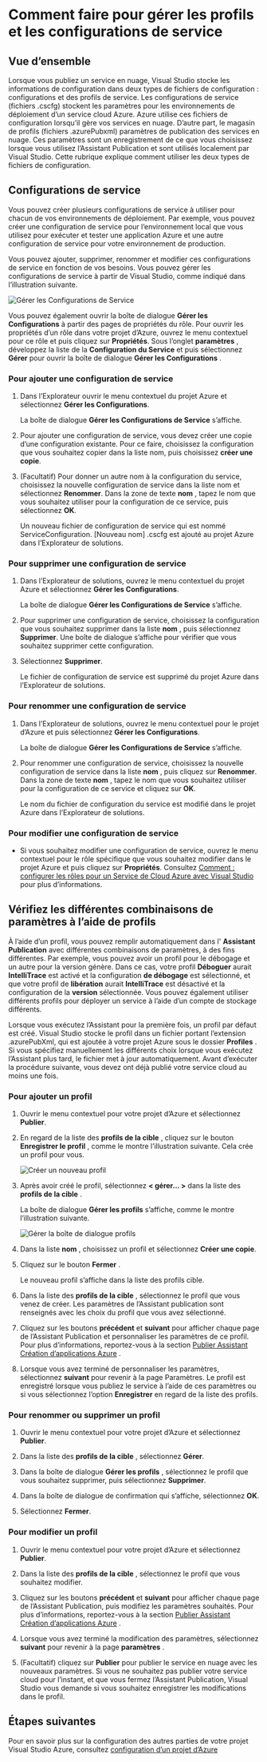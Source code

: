 <properties
   pageTitle="Comment faire pour gérer les profils et les configurations de service | Microsoft Azure"
   description="Apprenez à travailler avec des fichiers de configuration des configurations et des profils de service | stocker des paramètres pour les environnements de déploiement et paramètres de publication des services en nuage."
   services="visual-studio-online"
   documentationCenter="na"
   authors="TomArcher"
   manager="douge"
   editor="" />
<tags
   ms.service="multiple"
   ms.devlang="dotnet"
   ms.topic="article"
   ms.tgt_pltfrm="na"
   ms.workload="multiple"
   ms.date="08/15/2016"
   ms.author="tarcher" />

# <a name="how-to-manage-service-configurations-and-profiles"></a>Comment faire pour gérer les profils et les configurations de service

## <a name="overview"></a>Vue d’ensemble

Lorsque vous publiez un service en nuage, Visual Studio stocke les informations de configuration dans deux types de fichiers de configuration : configurations et des profils de service. Les configurations de service (fichiers .cscfg) stockent les paramètres pour les environnements de déploiement d’un service cloud Azure. Azure utilise ces fichiers de configuration lorsqu’il gère vos services en nuage. D’autre part, le magasin de profils (fichiers .azurePubxml) paramètres de publication des services en nuage. Ces paramètres sont un enregistrement de ce que vous choisissez lorsque vous utilisez l’Assistant Publication et sont utilisés localement par Visual Studio. Cette rubrique explique comment utiliser les deux types de fichiers de configuration.

## <a name="service-configurations"></a>Configurations de service

Vous pouvez créer plusieurs configurations de service à utiliser pour chacun de vos environnements de déploiement. Par exemple, vous pouvez créer une configuration de service pour l’environnement local que vous utilisez pour exécuter et tester une application Azure et une autre configuration de service pour votre environnement de production.

Vous pouvez ajouter, supprimer, renommer et modifier ces configurations de service en fonction de vos besoins. Vous pouvez gérer les configurations de service à partir de Visual Studio, comme indiqué dans l’illustration suivante.

![Gérer les Configurations de Service](./media/vs-azure-tools-service-configurations-and-profiles-how-to-manage/manage-service-config.png)

Vous pouvez également ouvrir la boîte de dialogue **Gérer les Configurations** à partir des pages de propriétés du rôle. Pour ouvrir les propriétés d’un rôle dans votre projet d’Azure, ouvrez le menu contextuel pour ce rôle et puis cliquez sur **Propriétés**. Sous l’onglet **paramètres** , développez la liste de la **Configuration du Service** et puis sélectionnez **Gérer** pour ouvrir la boîte de dialogue **Gérer les Configurations** .

### <a name="to-add-a-service-configuration"></a>Pour ajouter une configuration de service

1. Dans l’Explorateur ouvrir le menu contextuel du projet Azure et sélectionnez **Gérer les Configurations**.

    La boîte de dialogue **Gérer les Configurations de Service** s’affiche.

1. Pour ajouter une configuration de service, vous devez créer une copie d’une configuration existante. Pour ce faire, choisissez la configuration que vous souhaitez copier dans la liste nom, puis choisissez **créer une copie**.

1. (Facultatif) Pour donner un autre nom à la configuration du service, choisissez la nouvelle configuration de service dans la liste nom et sélectionnez **Renommer**. Dans la zone de texte **nom** , tapez le nom que vous souhaitez utiliser pour la configuration de ce service, puis sélectionnez **OK**.

    Un nouveau fichier de configuration de service qui est nommé ServiceConfiguration. [Nouveau nom] .cscfg est ajouté au projet Azure dans l’Explorateur de solutions.


### <a name="to-delete-a-service-configuration"></a>Pour supprimer une configuration de service

1. Dans l’Explorateur de solutions, ouvrez le menu contextuel du projet Azure et sélectionnez **Gérer les Configurations**.

    La boîte de dialogue **Gérer les Configurations de Service** s’affiche.

1. Pour supprimer une configuration de service, choisissez la configuration que vous souhaitez supprimer dans la liste **nom** , puis sélectionnez **Supprimer**. Une boîte de dialogue s’affiche pour vérifier que vous souhaitez supprimer cette configuration.

1. Sélectionnez **Supprimer**.

     Le fichier de configuration de service est supprimé du projet Azure dans l’Explorateur de solutions.


### <a name="to-rename-a-service-configuration"></a>Pour renommer une configuration de service

1. Dans l’Explorateur de solutions, ouvrez le menu contextuel pour le projet d’Azure et puis sélectionnez **Gérer les Configurations**.

    La boîte de dialogue **Gérer les Configurations de Service** s’affiche.

1. Pour renommer une configuration de service, choisissez la nouvelle configuration de service dans la liste **nom** , puis cliquez sur **Renommer**. Dans la zone de texte **nom** , tapez le nom que vous souhaitez utiliser pour la configuration de ce service et cliquez sur **OK**.

    Le nom du fichier de configuration du service est modifié dans le projet Azure dans l’Explorateur de solutions.

### <a name="to-change-a-service-configuration"></a>Pour modifier une configuration de service

- Si vous souhaitez modifier une configuration de service, ouvrez le menu contextuel pour le rôle spécifique que vous souhaitez modifier dans le projet Azure et puis cliquez sur **Propriétés**. Consultez [Comment : configurer les rôles pour un Service de Cloud Azure avec Visual Studio](https://msdn.microsoft.com/library/azure/hh369931.aspx) pour plus d’informations.

## <a name="make-different-setting-combinations-by-using-profiles"></a>Vérifiez les différentes combinaisons de paramètres à l’aide de profils

À l’aide d’un profil, vous pouvez remplir automatiquement dans l' **Assistant Publication** avec différentes combinaisons de paramètres, à des fins différentes. Par exemple, vous pouvez avoir un profil pour le débogage et un autre pour la version génère. Dans ce cas, votre profil **Déboguer** aurait **IntelliTrace** est activé et la configuration **de débogage** est sélectionné, et que votre profil de **libération** aurait **IntelliTrace** est désactivé et la configuration de la **version** sélectionnée. Vous pouvez également utiliser différents profils pour déployer un service à l’aide d’un compte de stockage différents.

Lorsque vous exécutez l’Assistant pour la première fois, un profil par défaut est créé. Visual Studio stocke le profil dans un fichier portant l’extension .azurePubXml, qui est ajoutée à votre projet Azure sous le dossier **Profiles** . Si vous spécifiez manuellement les différents choix lorsque vous exécutez l’Assistant plus tard, le fichier met à jour automatiquement. Avant d’exécuter la procédure suivante, vous devez ont déjà publié votre service cloud au moins une fois.

### <a name="to-add-a-profile"></a>Pour ajouter un profil

1. Ouvrir le menu contextuel pour votre projet d’Azure et sélectionnez **Publier**.

1. En regard de la liste des **profils de la cible** , cliquez sur le bouton **Enregistrer le profil** , comme le montre l’illustration suivante. Cela crée un profil pour vous.

    ![Créer un nouveau profil](./media/vs-azure-tools-service-configurations-and-profiles-how-to-manage/create-new-profile.png)

1. Après avoir créé le profil, sélectionnez **< gérer... >** dans la liste des **profils de la cible** .

    La boîte de dialogue **Gérer les profils** s’affiche, comme le montre l’illustration suivante.

    ![Gérer la boîte de dialogue profils](./media/vs-azure-tools-service-configurations-and-profiles-how-to-manage/manage-profiles.png)

1. Dans la liste **nom** , choisissez un profil et sélectionnez **Créer une copie**.

1. Cliquez sur le bouton **Fermer** .

    Le nouveau profil s’affiche dans la liste des profils cible.

1. Dans la liste des **profils de la cible** , sélectionnez le profil que vous venez de créer. Les paramètres de l’Assistant publication sont renseignés avec les choix du profil que vous avez sélectionné.

1. Cliquez sur les boutons **précédent** et **suivant** pour afficher chaque page de l’Assistant Publication et personnaliser les paramètres de ce profil. Pour plus d’informations, reportez-vous à la section [Publier Assistant Création d’applications Azure](http://go.microsoft.com/fwlink/p/?LinkID=623085) .

1. Lorsque vous avez terminé de personnaliser les paramètres, sélectionnez **suivant** pour revenir à la page Paramètres. Le profil est enregistré lorsque vous publiez le service à l’aide de ces paramètres ou si vous sélectionnez l’option **Enregistrer** en regard de la liste des profils.

### <a name="to-rename-or-delete-a-profile"></a>Pour renommer ou supprimer un profil

1. Ouvrir le menu contextuel pour votre projet d’Azure et sélectionnez **Publier**.

1. Dans la liste des **profils de la cible** , sélectionnez **Gérer**.

1. Dans la boîte de dialogue **Gérer les profils** , sélectionnez le profil que vous souhaitez supprimer, puis sélectionnez **Supprimer**.

1. Dans la boîte de dialogue de confirmation qui s’affiche, sélectionnez **OK**.

1. Sélectionnez **Fermer**.

### <a name="to-change-a-profile"></a>Pour modifier un profil

1. Ouvrir le menu contextuel pour votre projet d’Azure et sélectionnez **Publier**.

1. Dans la liste des **profils de la cible** , sélectionnez le profil que vous souhaitez modifier.

1. Cliquez sur les boutons **précédent** et **suivant** pour afficher chaque page de l’Assistant Publication, puis modifiez les paramètres souhaités. Pour plus d’informations, reportez-vous à la section [Publier Assistant Création d’applications Azure](http://go.microsoft.com/fwlink/p/?LinkID=623085) .

1. Lorsque vous avez terminé la modification des paramètres, sélectionnez **suivant** pour revenir à la page **paramètres** .

1. (Facultatif) cliquez sur **Publier** pour publier le service en nuage avec les nouveaux paramètres. Si vous ne souhaitez pas publier votre service cloud pour l’instant, et que vous fermez l’Assistant Publication, Visual Studio vous demande si vous souhaitez enregistrer les modifications dans le profil.

## <a name="next-steps"></a>Étapes suivantes

Pour en savoir plus sur la configuration des autres parties de votre projet Visual Studio Azure, consultez [configuration d’un projet d’Azure](http://go.microsoft.com/fwlink/p/?LinkID=623075)
